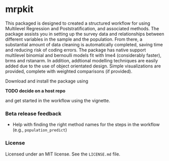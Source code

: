 # mrpkit

This packaged is designed to created a structured workflow for using Multilevel Regression and Poststratification, and associated methods. The package assists you in setting up the survey data and relationships between different variables in the sample and the population. From there, a substantial amount of data cleaning is automatically completed, saving time and reducing risk of coding errors. The package has native support multilevel binomial and bernoulli models fit with lme4 (considerably faster), brms and rstanarm. In addition, addtional modelling techniques are easily added due to the use of object orientated design. Simple visualizations are provided, complete with weighted comparisons (if provided). 

Download and install the package using

**TODO decide on a host repo**

and get started in the workflow using the vignette. 

### Beta release feedback

* Help with finding the right method names for the steps in the workflow (e.g., `population_predict`) 



### License 

Licensed under an MIT license. See the `LICENSE.md` file.
